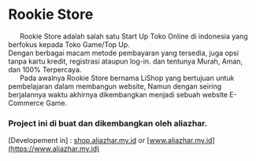 # Rookie Store

&nbsp; &nbsp; &nbsp; Rookie Store adalah salah satu Start Up Toko Online di indonesia yang berfokus kepada Toko Game/Top Up. <br>Dengan berbagai macam metode pembayaran yang tersedia, juga opsi tanpa kartu kredit, registrasi ataupun log-in. dan tentunya Murah, Aman, dan 100% Terpercaya.<br>
&nbsp; &nbsp; &nbsp; Pada awalnya Rookie Store bernama LiShop yang bertujuan untuk pembelajaran dalam membangun website, Namun dengan seiring berjalannya waktu akhirnya dikembangkan menjadi sebuah website E-Commerce Game.<br> 

### Project ini di buat dan dikembangkan oleh aliazhar.
   
   

[Developement in] : [shop.aliazhar.my.id](https://shop.aliazhar.my.id) or [www.aliazhar.my.id](https://www.aliazhar.my.id)
